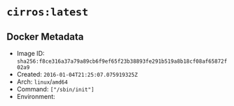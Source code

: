 # `cirros:latest`

## Docker Metadata

- Image ID: `sha256:f8ce316a37a79a89cb6f9ef65f23b38893fe291b519a8b18cf08af65872f02a9`
- Created: `2016-01-04T21:25:07.075919325Z`
- Arch: `linux`/`amd64`
- Command: `["/sbin/init"]`
- Environment:
